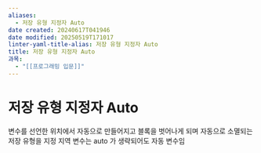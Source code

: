 ```yaml
---
aliases:
  - 저장 유형 지정자 Auto
date created: 20240617T041946
date modified: 20250519T171017
linter-yaml-title-alias: 저장 유형 지정자 Auto
title: 저장 유형 지정자 Auto
과목:
  - "[[프로그래밍 입문]]"
---
```


# 저장 유형 지정자 Auto

변수를 선언한 위치에서 자동으로 만들어지고 블록을 벗어나게 되며 자동으로 소멸되는 저장 유형을 지정
지역 변수는 auto 가 생략되어도 자동 변수임

